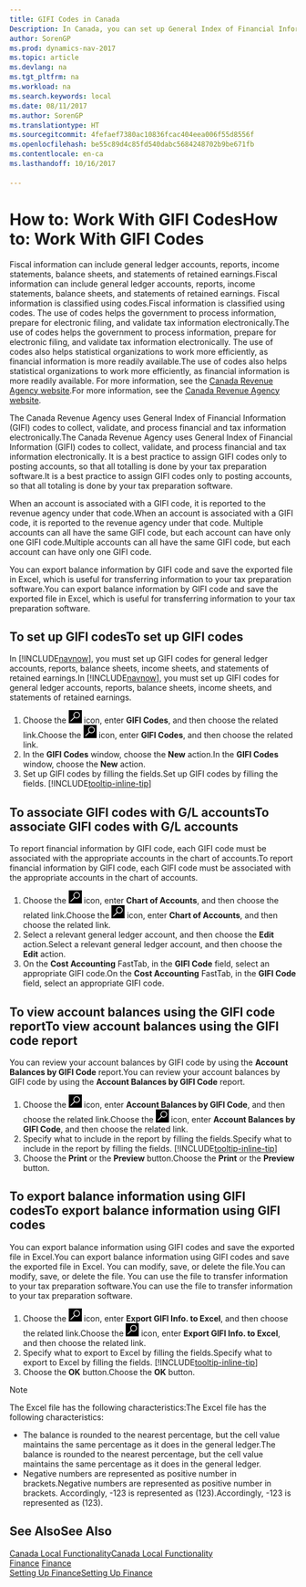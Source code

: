 ```yaml
---
title: GIFI Codes in Canada
Description: In Canada, you can set up General Index of Financial Information (GIFI) codes and assign them to posting accounts
author: SorenGP
ms.prod: dynamics-nav-2017
ms.topic: article
ms.devlang: na
ms.tgt_pltfrm: na
ms.workload: na
ms.search.keywords: local
ms.date: 08/11/2017
ms.author: SorenGP
ms.translationtype: HT
ms.sourcegitcommit: 4fefaef7380ac10836fcac404eea006f55d8556f
ms.openlocfilehash: be55c89d4c85fd540dabc5684248702b9be671fb
ms.contentlocale: en-ca
ms.lasthandoff: 10/16/2017

---
```

# <a name="how-to-work-with-gifi-codes"></a><span data-ttu-id="817f0-103">How to: Work With GIFI Codes</span><span class="sxs-lookup"><span data-stu-id="817f0-103">How to: Work With GIFI Codes</span></span>
<span data-ttu-id="817f0-104">Fiscal information can include general ledger accounts, reports, income statements, balance sheets, and statements of retained earnings.</span><span class="sxs-lookup"><span data-stu-id="817f0-104">Fiscal information can include general ledger accounts, reports, income statements, balance sheets, and statements of retained earnings.</span></span> <span data-ttu-id="817f0-105">Fiscal information is classified using codes.</span><span class="sxs-lookup"><span data-stu-id="817f0-105">Fiscal information is classified using codes.</span></span> <span data-ttu-id="817f0-106">The use of codes helps the government to process information, prepare for electronic filing, and validate tax information electronically.</span><span class="sxs-lookup"><span data-stu-id="817f0-106">The use of codes helps the government to process information, prepare for electronic filing, and validate tax information electronically.</span></span> <span data-ttu-id="817f0-107">The use of codes also helps statistical organizations to work more efficiently, as financial information is more readily available.</span><span class="sxs-lookup"><span data-stu-id="817f0-107">The use of codes also helps statistical organizations to work more efficiently, as financial information is more readily available.</span></span> <span data-ttu-id="817f0-108">For more information, see the [Canada Revenue Agency website](http://www.cra-arc.gc.ca/).</span><span class="sxs-lookup"><span data-stu-id="817f0-108">For more information, see the [Canada Revenue Agency website](http://www.cra-arc.gc.ca/).</span></span>

<span data-ttu-id="817f0-109">The Canada Revenue Agency uses General Index of Financial Information (GIFI) codes to collect, validate, and process financial and tax information electronically.</span><span class="sxs-lookup"><span data-stu-id="817f0-109">The Canada Revenue Agency uses General Index of Financial Information (GIFI) codes to collect, validate, and process financial and tax information electronically.</span></span> <span data-ttu-id="817f0-110">It is a best practice to assign GIFI codes only to posting accounts, so that all totalling is done by your tax preparation software.</span><span class="sxs-lookup"><span data-stu-id="817f0-110">It is a best practice to assign GIFI codes only to posting accounts, so that all totaling is done by your tax preparation software.</span></span>

<span data-ttu-id="817f0-111">When an account is associated with a GIFI code, it is reported to the revenue agency under that code.</span><span class="sxs-lookup"><span data-stu-id="817f0-111">When an account is associated with a GIFI code, it is reported to the revenue agency under that code.</span></span> <span data-ttu-id="817f0-112">Multiple accounts can all have the same GIFI code, but each account can have only one GIFI code.</span><span class="sxs-lookup"><span data-stu-id="817f0-112">Multiple accounts can all have the same GIFI code, but each account can have only one GIFI code.</span></span>

<span data-ttu-id="817f0-113">You can export balance information by GIFI code and save the exported file in Excel, which is useful for transferring information to your tax preparation software.</span><span class="sxs-lookup"><span data-stu-id="817f0-113">You can export balance information by GIFI code and save the exported file in Excel, which is useful for transferring information to your tax preparation software.</span></span>

## <a name="to-set-up-gifi-codes"></a><span data-ttu-id="817f0-114">To set up GIFI codes</span><span class="sxs-lookup"><span data-stu-id="817f0-114">To set up GIFI codes</span></span>
<span data-ttu-id="817f0-115">In [!INCLUDE[navnow](../../includes/navnow_md.md)], you must set up GIFI codes for general ledger accounts, reports, balance sheets, income sheets, and statements of retained earnings.</span><span class="sxs-lookup"><span data-stu-id="817f0-115">In [!INCLUDE[navnow](../../includes/navnow_md.md)], you must set up GIFI codes for general ledger accounts, reports, balance sheets, income sheets, and statements of retained earnings.</span></span>

1. <span data-ttu-id="817f0-116">Choose the ![Search for Page or Report](../../media/ui-search/search_small.png "Search for Page or Report icon") icon, enter **GIFI Codes**, and then choose the related link.</span><span class="sxs-lookup"><span data-stu-id="817f0-116">Choose the ![Search for Page or Report](../../media/ui-search/search_small.png "Search for Page or Report icon") icon, enter **GIFI Codes**, and then choose the related link.</span></span>
2. <span data-ttu-id="817f0-117">In the **GIFI Codes** window, choose the **New** action.</span><span class="sxs-lookup"><span data-stu-id="817f0-117">In the **GIFI Codes** window, choose the **New** action.</span></span>
3. <span data-ttu-id="817f0-118">Set up GIFI codes by filling the fields.</span><span class="sxs-lookup"><span data-stu-id="817f0-118">Set up GIFI codes by filling the fields.</span></span> [!INCLUDE[tooltip-inline-tip](../../includes/tooltip-inline-tip_md.md)]

## <a name="to-associate-gifi-codes-with-gl-accounts"></a><span data-ttu-id="817f0-119">To associate GIFI codes with G/L accounts</span><span class="sxs-lookup"><span data-stu-id="817f0-119">To associate GIFI codes with G/L accounts</span></span>
<span data-ttu-id="817f0-120">To report financial information by GIFI code, each GIFI code must be associated with the appropriate accounts in the chart of accounts.</span><span class="sxs-lookup"><span data-stu-id="817f0-120">To report financial information by GIFI code, each GIFI code must be associated with the appropriate accounts in the chart of accounts.</span></span>

1. <span data-ttu-id="817f0-121">Choose the ![Search for Page or Report](../../media/ui-search/search_small.png "Search for Page or Report icon") icon, enter **Chart of Accounts**, and then choose the related link.</span><span class="sxs-lookup"><span data-stu-id="817f0-121">Choose the ![Search for Page or Report](../../media/ui-search/search_small.png "Search for Page or Report icon") icon, enter **Chart of Accounts**, and then choose the related link.</span></span>
2. <span data-ttu-id="817f0-122">Select a relevant general ledger account, and then choose the **Edit** action.</span><span class="sxs-lookup"><span data-stu-id="817f0-122">Select a relevant general ledger account, and then choose the **Edit** action.</span></span>
3. <span data-ttu-id="817f0-123">On the **Cost Accounting** FastTab, in the **GIFI Code** field, select an appropriate GIFI code.</span><span class="sxs-lookup"><span data-stu-id="817f0-123">On the **Cost Accounting** FastTab, in the **GIFI Code** field, select an appropriate GIFI code.</span></span>

## <a name="to-view-account-balances-using-the-gifi-code-report"></a><span data-ttu-id="817f0-124">To view account balances using the GIFI code report</span><span class="sxs-lookup"><span data-stu-id="817f0-124">To view account balances using the GIFI code report</span></span>
<span data-ttu-id="817f0-125">You can review your account balances by GIFI code by using the **Account Balances by GIFI Code** report.</span><span class="sxs-lookup"><span data-stu-id="817f0-125">You can review your account balances by GIFI code by using the **Account Balances by GIFI Code** report.</span></span>

1. <span data-ttu-id="817f0-126">Choose the ![Search for Page or Report](../../media/ui-search/search_small.png "Search for Page or Report icon") icon, enter **Account Balances by GIFI Code**, and then choose the related link.</span><span class="sxs-lookup"><span data-stu-id="817f0-126">Choose the ![Search for Page or Report](../../media/ui-search/search_small.png "Search for Page or Report icon") icon, enter **Account Balances by GIFI Code**, and then choose the related link.</span></span>
2. <span data-ttu-id="817f0-127">Specify what to include in the report by filling the fields.</span><span class="sxs-lookup"><span data-stu-id="817f0-127">Specify what to include in the report by filling the fields.</span></span> [!INCLUDE[tooltip-inline-tip](../../includes/tooltip-inline-tip_md.md)]
3. <span data-ttu-id="817f0-128">Choose the **Print** or the **Preview** button.</span><span class="sxs-lookup"><span data-stu-id="817f0-128">Choose the **Print** or the **Preview** button.</span></span>

## <a name="to-export-balance-information-using-gifi-codes"></a><span data-ttu-id="817f0-129">To export balance information using GIFI codes</span><span class="sxs-lookup"><span data-stu-id="817f0-129">To export balance information using GIFI codes</span></span>
<span data-ttu-id="817f0-130">You can export balance information using GIFI codes and save the exported file in Excel.</span><span class="sxs-lookup"><span data-stu-id="817f0-130">You can export balance information using GIFI codes and save the exported file in Excel.</span></span> <span data-ttu-id="817f0-131">You can modify, save, or delete the file.</span><span class="sxs-lookup"><span data-stu-id="817f0-131">You can modify, save, or delete the file.</span></span> <span data-ttu-id="817f0-132">You can use the file to transfer information to your tax preparation software.</span><span class="sxs-lookup"><span data-stu-id="817f0-132">You can use the file to transfer information to your tax preparation software.</span></span>

1. <span data-ttu-id="817f0-133">Choose the ![Search for Page or Report](../../media/ui-search/search_small.png "Search for Page or Report icon") icon, enter **Export GIFI Info. to Excel**, and then choose the related link.</span><span class="sxs-lookup"><span data-stu-id="817f0-133">Choose the ![Search for Page or Report](../../media/ui-search/search_small.png "Search for Page or Report icon") icon, enter **Export GIFI Info. to Excel**, and then choose the related link.</span></span>
2. <span data-ttu-id="817f0-134">Specify what to export to Excel by filling the fields.</span><span class="sxs-lookup"><span data-stu-id="817f0-134">Specify what to export to Excel by filling the fields.</span></span> [!INCLUDE[tooltip-inline-tip](../../includes/tooltip-inline-tip_md.md)]
3. <span data-ttu-id="817f0-135">Choose the **OK** button.</span><span class="sxs-lookup"><span data-stu-id="817f0-135">Choose the **OK** button.</span></span>

> [!NOTE]  
>   <span data-ttu-id="817f0-136">The Excel file has the following characteristics:</span><span class="sxs-lookup"><span data-stu-id="817f0-136">The Excel file has the following characteristics:</span></span>

* <span data-ttu-id="817f0-137">The balance is rounded to the nearest percentage, but the cell value maintains the same percentage as it does in the general ledger.</span><span class="sxs-lookup"><span data-stu-id="817f0-137">The balance is rounded to the nearest percentage, but the cell value maintains the same percentage as it does in the general ledger.</span></span>
* <span data-ttu-id="817f0-138">Negative numbers are represented as positive number in brackets.</span><span class="sxs-lookup"><span data-stu-id="817f0-138">Negative numbers are represented as positive number in brackets.</span></span> <span data-ttu-id="817f0-139">Accordingly, -123 is represented as (123).</span><span class="sxs-lookup"><span data-stu-id="817f0-139">Accordingly, -123 is represented as (123).</span></span>

## <a name="see-also"></a><span data-ttu-id="817f0-140">See Also</span><span class="sxs-lookup"><span data-stu-id="817f0-140">See Also</span></span>
[<span data-ttu-id="817f0-141">Canada Local Functionality</span><span class="sxs-lookup"><span data-stu-id="817f0-141">Canada Local Functionality</span></span>](canada-local-functionality.md)  
<span data-ttu-id="817f0-142">[Finance](../../finance.md) </span><span class="sxs-lookup"><span data-stu-id="817f0-142">[Finance](../../finance.md) </span></span>  
[<span data-ttu-id="817f0-143">Setting Up Finance</span><span class="sxs-lookup"><span data-stu-id="817f0-143">Setting Up Finance</span></span>](../../finance.md)

